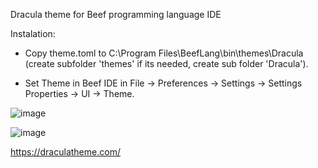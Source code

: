 Dracula theme for Beef programming language IDE

Instalation:

- Copy theme.toml to C:\Program Files\BeefLang\bin\themes\Dracula (create subfolder 'themes' if its needed, create sub folder 'Dracula'). 

- Set Theme in Beef IDE in File -> Preferences -> Settings -> Settings Properties -> UI -> Theme.

![image](https://user-images.githubusercontent.com/31935516/146629410-e8feb1a8-7060-424f-9ea0-7e6e9c2edcc6.png)

![image](https://user-images.githubusercontent.com/31935516/146630024-65540430-3625-49b5-bb48-cb0d4ac4df5b.png)

https://draculatheme.com/
